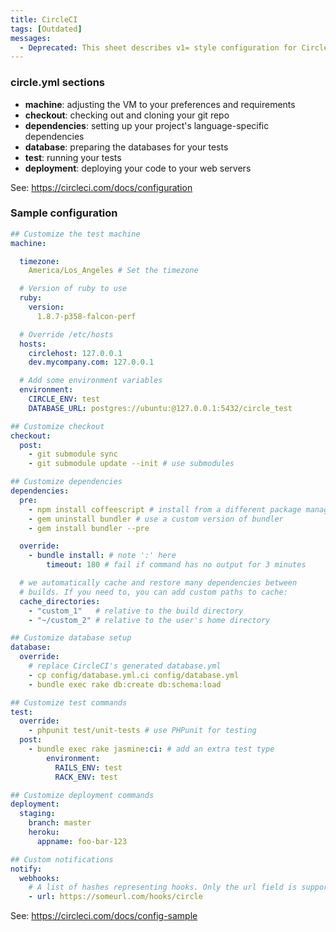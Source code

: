 ```yaml
---
title: CircleCI
tags: [Outdated]
messages:
  - Deprecated: This sheet describes v1= style configuration for CircleCI, which has since been ceded by their v2 API.
---
```


### circle.yml sections

* **machine**: adjusting the VM to your preferences and requirements
* **checkout**: checking out and cloning your git repo
* **dependencies**: setting up your project's language-specific dependencies
* **database**: preparing the databases for your tests
* **test**: running your tests
* **deployment**: deploying your code to your web servers

See: <https://circleci.com/docs/configuration>

### Sample configuration

```yml
## Customize the test machine
machine:

  timezone:
    America/Los_Angeles # Set the timezone

  # Version of ruby to use
  ruby:
    version:
      1.8.7-p358-falcon-perf

  # Override /etc/hosts
  hosts:
    circlehost: 127.0.0.1
    dev.mycompany.com: 127.0.0.1

  # Add some environment variables
  environment:
    CIRCLE_ENV: test
    DATABASE_URL: postgres://ubuntu:@127.0.0.1:5432/circle_test

## Customize checkout
checkout:
  post:
    - git submodule sync
    - git submodule update --init # use submodules

## Customize dependencies
dependencies:
  pre:
    - npm install coffeescript # install from a different package manager
    - gem uninstall bundler # use a custom version of bundler
    - gem install bundler --pre

  override:
    - bundle install: # note ':' here
        timeout: 180 # fail if command has no output for 3 minutes

  # we automatically cache and restore many dependencies between
  # builds. If you need to, you can add custom paths to cache:
  cache_directories:
    - "custom_1"   # relative to the build directory
    - "~/custom_2" # relative to the user's home directory

## Customize database setup
database:
  override:
    # replace CircleCI's generated database.yml
    - cp config/database.yml.ci config/database.yml
    - bundle exec rake db:create db:schema:load

## Customize test commands
test:
  override:
    - phpunit test/unit-tests # use PHPunit for testing
  post:
    - bundle exec rake jasmine:ci: # add an extra test type
        environment:
          RAILS_ENV: test
          RACK_ENV: test

## Customize deployment commands
deployment:
  staging:
    branch: master
    heroku:
      appname: foo-bar-123

## Custom notifications
notify:
  webhooks:
    # A list of hashes representing hooks. Only the url field is supported.
    - url: https://someurl.com/hooks/circle
```

See: <https://circleci.com/docs/config-sample>
